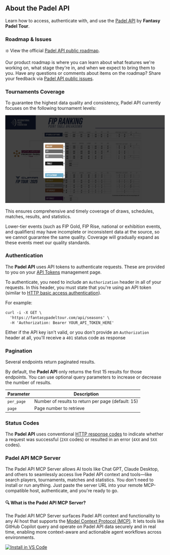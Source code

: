 ## About the Padel API

Learn how to access, authenticate with, and use the [Padel API](https://en.fantasypadeltour.com/docs) by **Fantasy Padel Tour**.

### Roadmap & Issues

❇️ View the official [Padel API public roadmap](https://github.com/users/ferranfg/projects/2).

Our product roadmap is where you can learn about what features we're working on, what stage they're in, and when we expect to bring them to you. Have any questions or comments about items on the roadmap? Share your feedback via [Padel API public issues](https://github.com/ferranfg/padelapi.org/issues).

### Tournaments Coverage

To guarantee the highest data quality and consistency, Padel API currently focuses on the following tournament levels:

![Padel API](https://raw.githubusercontent.com/ferranfg/padelapi.org/refs/heads/master/images/padelapi-padelfip.jpeg)

This ensures comprehensive and timely coverage of draws, schedules, matches, results, and statistics.

Lower-tier events (such as FIP Gold, FIP Rise, national or exhibition events, and qualifiers) may have incomplete or inconsistent data at the source, so we cannot guarantee the same quality. Coverage will gradually expand as these events meet our quality standards.

### Authentication

The **Padel API** uses API tokens to authenticate requests. These are provided to you on your [API Tokens](https://en.fantasypadeltour.com/user/api-tokens) management page.

To authenticate, you need to include an `Authorization` header in all of your requests. In this header, you must state that you're using an API token (similar to [HTTP basic access authentication](https://en.wikipedia.org/wiki/Basic_access_authentication)).

For example:

```curl
curl -i -X GET \
  'https://fantasypadeltour.com/api/seasons' \
  -H 'Authorization: Bearer YOUR_API_TOKEN_HERE'
```

Either if the API key isn't valid, or you don't provide an `Authorization` header at all, you'll receive a `401` status code as response

### Pagination

Several endpoints return paginated results.

By default, the **Padel API** only returns the first 15 results for those endpoints. You can use optional query parameters to increase or decrease the number of results.

| Parameter  | Description                                        |
|------------|----------------------------------------------------|
| `per_page` | Number of results to return per page (default: 15) |
| `page`     | Page number to retrieve                            |

### Status Codes

The **Padel API** uses conventional [HTTP response codes](https://developer.mozilla.org/en-US/docs/Web/HTTP/Status) to indicate whether a request was successful (`2XX` codes) or resulted in an error (`4XX` and `5XX` codes).

### Padel API MCP Server

The Padel API MCP Server allows AI tools like Chat GPT, Claude Desktop, and others to seamlessly access live Padel API context and tools—like search players, tournaments, matches and statistics. You don't need to install or run anything. Just paste the server URL into your remote MCP-compatible host, authenticate, and you're ready to go.

#### 🔍 What is the Padel API MCP Server?

The Padel API MCP Server surfaces Padel API context and functionality to any AI host that supports the [Model Context Protocol (MCP)](https://modelcontextprotocol.io/introduction?utm_campaign=mpu_july2025&utm_medium=email&utm_source=github). It lets tools like GitHub Copilot query and operate on Padel API data securely and in real time, enabling more context-aware and actionable agent workflows across environments.

[![Install in VS Code](https://img.shields.io/badge/VS_Code-Install_Server-0098FF?style=flat-square&logo=visualstudiocode&logoColor=white)](https://insiders.vscode.dev/redirect/mcp/install?name=padel-api&config=%7B%22type%22%3A%20%22http%22%2C%22url%22%3A%20%22https%3A%2F%2Ffantasypadeltour.com%2Fmcp%2F%22%7D)
